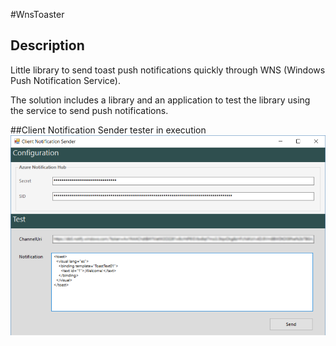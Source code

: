 #WnsToaster

## Description
Little library to send toast push notifications quickly through WNS (Windows Push Notification Service).

The solution includes a library and an application to test the library using the service to send push notifications.


##Client Notification Sender tester in execution
![screenshot](https://raw.githubusercontent.com/J0rgeSerran0/WnsToaster/master/ClientNotificationSender.png)
